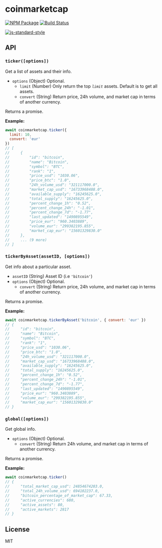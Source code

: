 # coinmarketcap

[![NPM Package](https://img.shields.io/npm/v/coinmarketcap.svg?style=flat-square)](https://www.npmjs.org/package/coinmarketcap)
[![Build Status](https://img.shields.io/travis/ExodusMovement/coinmarketcap.svg?branch=master&style=flat-square)](https://travis-ci.org/ExodusMovement/coinmarketcap)

[![js-standard-style](https://cdn.rawgit.com/feross/standard/master/badge.svg)](https://github.com/feross/standard)

## API

### `ticker([options])`

Get a list of assets and their info.

- `options` (Object) Optional.
  - `limit` (Number) Only return the top _`limit`_ assets. Default is to get all assets.
  - `convert` (String) Return price, 24h volume, and market cap in terms of another currency.

Returns a promise.

**Example:**
```js
await coinmarketcap.ticker({
  limit: 10,
  convert: 'eur'
})
// [
//     {
//         "id": "bitcoin",
//         "name": "Bitcoin",
//         "symbol": "BTC",
//         "rank": "1",
//         "price_usd": "1030.06",
//         "price_btc": "1.0",
//         "24h_volume_usd": "321117000.0",
//         "market_cap_usd": "16733968488.0",
//         "available_supply": "16245625.0",
//         "total_supply": "16245625.0",
//         "percent_change_1h": "0.52",
//         "percent_change_24h": "-1.01",
//         "percent_change_7d": "-1.77",
//         "last_updated": "1490895549",
//         "price_eur": "960.3403889",
//         "volume_eur": "299382195.855",
//         "market_cap_eur": "15601329830.0"
//     },
//     ... (9 more)
// ]
```

### `tickerByAsset(assetID, [options])`

Get info about a particular asset.

- `assetID` (String) Asset ID (i.e `'bitcoin'`)
- `options` (Object) Optional.
  - `convert` (String) Return price, 24h volume, and market cap in terms of another currency.

Returns a promise.

**Example:**
```js
await coinmarketcap.tickerByAsset('bitcoin', { convert: 'eur' })
// {
//     "id": "bitcoin",
//     "name": "Bitcoin",
//     "symbol": "BTC",
//     "rank": "1",
//     "price_usd": "1030.06",
//     "price_btc": "1.0",
//     "24h_volume_usd": "321117000.0",
//     "market_cap_usd": "16733968488.0",
//     "available_supply": "16245625.0",
//     "total_supply": "16245625.0",
//     "percent_change_1h": "0.52",
//     "percent_change_24h": "-1.01",
//     "percent_change_7d": "-1.77",
//     "last_updated": "1490895549",
//     "price_eur": "960.3403889",
//     "volume_eur": "299382195.855",
//     "market_cap_eur": "15601329830.0"
// }
```

### `global([options])`

Get global info.

- `options` (Object) Optional.
  - `convert` (String) Return 24h volume, and market cap in terms of another currency.

Returns a promise.

**Example:**
```js
await coinmarketcap.ticker()
// {
//     "total_market_cap_usd": 24854674203.0,
//     "total_24h_volume_usd": 694102237.0,
//     "bitcoin_percentage_of_market_cap": 67.33,
//     "active_currencies": 680,
//     "active_assets": 80,
//     "active_markets": 2817
// }
```

## License

MIT
